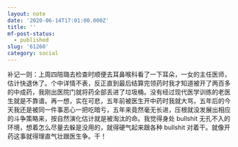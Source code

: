 ```yaml
---
layout: note
date: '2020-06-14T17:01:00.000Z'
title: ''
mf-post-status:
  - published
slug: '61260'
category: social
---
```

补记一则：上周四陪璐去检查时顺便去耳鼻喉科看了一下耳朵，一女的主任医师，估计快退休了。个中详情不表，反正直到最后结算完领药时我才知道被开了两百多的中成药，我刚出医院门就将药全部丢进了垃圾桶。没有经过现代医学训练的老医生就是不靠谱。再一想，实在可悲，五年前被医生开中药时我就大骂，五年后的今天我还是被同一件事恶心一把吃暗亏，五年来竟然毫无长进，压根就没发展出相应的斗争策略来，按自然演化估计就是被淘汰的命。我觉得身处 bullshit 无孔不入的环境，想着怎么尽量去躲是没用的，就得硬气起来跟各种 bullshit 对着干。就像开药这事就得理直气壮跟医生争。干！
